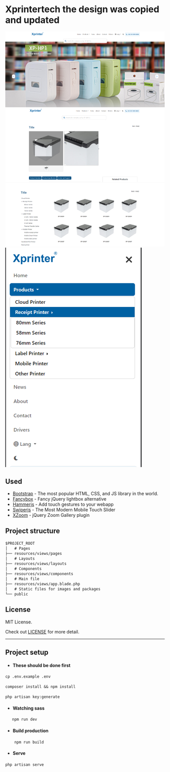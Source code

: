 # Xprintertech the design was copied and updated

![Home page](./public/screens/home.png)
![Product detail](./public/screens/detail.png)
![Product list](./public/screens/list.png)
![Mobile hamburger](./public/screens/mobile.png)

## Used

- [Bootstrap](https://getbootstrap.com/) - The most popular HTML, CSS, and JS library in the world.
- [Fancybox](http://fancybox.net/) - Fancy jQuery lightbox alternative
- [Hammerjs](https://hammerjs.github.io/) - Add touch gestures to your webapp
- [Swiperjs](https://swiperjs.com/) - The Most Modern Mobile Touch Slider
- [XZoom](https://payalord.github.io/xZoom/) - jQuery Zoom Gallery plugin

## Project structure

```
$PROJECT_ROOT
│   # Pages
├── resources/views/pages
│   # Layouts
├── resources/views/layouts
│   # Components
├── resources/views/components
│   # Main file
├── resources/views/app.blade.php
│   # Static files for images and packages
└── public
```

## License

MIT License.

Check out [LICENSE](./LICENSE) for more detail.

---
## Project setup


- #### These should be done first
```
cp .env.example .env

composer install && npm install

php artisan key:generate

```

- #### Watching sass
 ```
    npm run dev
 ```
- #### Build production
```
    npm run build
```
- #### Serve
```
php artisan serve
```
